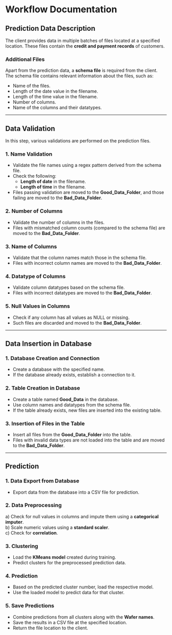 # Workflow Documentation

## Prediction Data Description

The client provides data in multiple batches of files located at a specified location. These files contain the **credit and payment records** of customers.

### Additional Files
Apart from the prediction data, a **schema file** is required from the client. The schema file contains relevant information about the files, such as:
- Name of the files.
- Length of the date value in the filename.
- Length of the time value in the filename.
- Number of columns.
- Name of the columns and their datatypes.

---

## Data Validation

In this step, various validations are performed on the prediction files.

### 1. Name Validation
- Validate the file names using a regex pattern derived from the schema file.
- Check the following:
  - **Length of date** in the filename.
  - **Length of time** in the filename.
- Files passing validation are moved to the **Good_Data_Folder**, and those failing are moved to the **Bad_Data_Folder**.

### 2. Number of Columns
- Validate the number of columns in the files.
- Files with mismatched column counts (compared to the schema file) are moved to the **Bad_Data_Folder**.

### 3. Name of Columns
- Validate that the column names match those in the schema file.
- Files with incorrect column names are moved to the **Bad_Data_Folder**.

### 4. Datatype of Columns
- Validate column datatypes based on the schema file.
- Files with incorrect datatypes are moved to the **Bad_Data_Folder**.

### 5. Null Values in Columns
- Check if any column has all values as NULL or missing.
- Such files are discarded and moved to the **Bad_Data_Folder**.

---

## Data Insertion in Database

### 1. Database Creation and Connection
- Create a database with the specified name.
- If the database already exists, establish a connection to it.

### 2. Table Creation in Database
- Create a table named **Good_Data** in the database.
- Use column names and datatypes from the schema file.
- If the table already exists, new files are inserted into the existing table.

### 3. Insertion of Files in the Table
- Insert all files from the **Good_Data_Folder** into the table.
- Files with invalid data types are not loaded into the table and are moved to the **Bad_Data_Folder**.

---

## Prediction

### 1. Data Export from Database
- Export data from the database into a CSV file for prediction.

### 2. Data Preprocessing
a) Check for null values in columns and impute them using a **categorical imputer**.  
b) Scale numeric values using a **standard scaler**.  
c) Check for **correlation**.

### 3. Clustering
- Load the **KMeans model** created during training.
- Predict clusters for the preprocessed prediction data.

### 4. Prediction
- Based on the predicted cluster number, load the respective model.
- Use the loaded model to predict data for that cluster.

### 5. Save Predictions
- Combine predictions from all clusters along with the **Wafer names**.
- Save the results in a CSV file at the specified location.
- Return the file location to the client.
